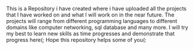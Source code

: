 This is a Repository i have created where i have uploaded all the projects that I have worked on and what I will work on in the near future. The projects will range from different programming languages to different domains like computer networking, sql database and many more.
I will try my best to learn new skills as time progresses and demonstrate that progress here(;
Hope this repository helps some of you(:
